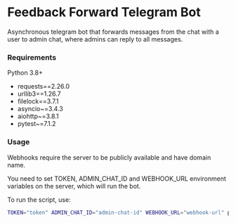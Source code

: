 # Feedback Forward Telegram Bot

Asynchronous telegram bot that forwards messages from the chat with a user to admin chat, where admins can reply to all messages.

### Requirements
Python 3.8+
- requests==2.26.0
- urllib3==1.26.7
- filelock==3.7.1
- asyncio~=3.4.3
- aiohttp~=3.8.1
- pytest~=7.1.2

### Usage
Webhooks require the server to be publicly available and have domain name.

You need to set TOKEN, ADMIN_CHAT_ID and WEBHOOK_URL environment variables on the server, which will run the bot.

To run the script, use: 
```bash
TOKEN="token" ADMIN_CHAT_ID="admin-chat-id" WEBHOOK_URL="webhook-url" python3.8 bot.py
```

